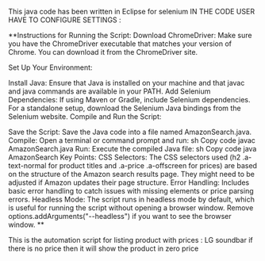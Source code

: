 This java code has been written in Eclipse for selenium 
IN THE CODE USER HAVE TO CONFIGURE SETTINGS : 

**Instructions for Running the Script:
Download ChromeDriver: Make sure you have the ChromeDriver executable that matches your version of Chrome. You can download it from the ChromeDriver site.

Set Up Your Environment:

Install Java: Ensure that Java is installed on your machine and that javac and java commands are available in your PATH.
Add Selenium Dependencies: If using Maven or Gradle, include Selenium dependencies. For a standalone setup, download the Selenium Java bindings from the Selenium website.
Compile and Run the Script:

Save the Script: Save the Java code into a file named AmazonSearch.java.
Compile: Open a terminal or command prompt and run:
sh
Copy code
javac AmazonSearch.java
Run: Execute the compiled Java file:
sh
Copy code
java AmazonSearch
Key Points:
CSS Selectors: The CSS selectors used (h2 .a-text-normal for product titles and .a-price .a-offscreen for prices) are based on the structure of the Amazon search results page. They might need to be adjusted if Amazon updates their page structure.
Error Handling: Includes basic error handling to catch issues with missing elements or price parsing errors.
Headless Mode: The script runs in headless mode by default, which is useful for running the script without opening a browser window. Remove options.addArguments("--headless") if you want to see the browser window.
**
           

This is the automation script for listing product with prices : LG soundbar 
if there is no price then it will show the product in zero price
